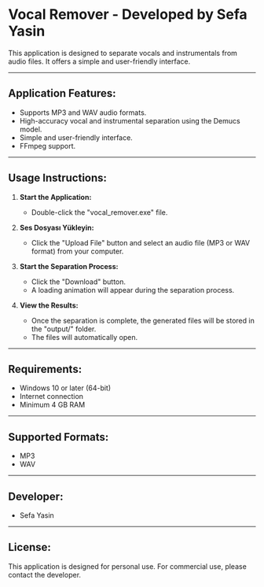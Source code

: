 Vocal Remover - Developed by Sefa Yasin
=======================================

This application is designed to separate vocals and instrumentals from audio files. It offers a simple and user-friendly interface.

---

## Application Features:
- Supports MP3 and WAV audio formats.
- High-accuracy vocal and instrumental separation using the Demucs model.
- Simple and user-friendly interface.
- FFmpeg support.

---

## Usage Instructions:
1. **Start the Application:**
   - Double-click the "vocal_remover.exe" file.

2. **Ses Dosyası Yükleyin:**
   - Click the "Upload File" button and select an audio file (MP3 or WAV format) from your computer.

3. **Start the Separation Process:**
   - Click the "Download" button.
   - A loading animation will appear during the separation process.

4. **View the Results:**
   - Once the separation is complete, the generated files will be stored in the "output/" folder.
   - The files will automatically open.

---

## Requirements:

   - Windows 10 or later (64-bit)
   - Internet connection
   - Minimum 4 GB RAM

---

## Supported Formats:

   - MP3
   - WAV

---

## Developer:
- Sefa Yasin

---

## License:
This application is designed for personal use. For commercial use, please contact the developer.
